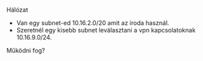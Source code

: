 Hálózat

- Van egy subnet-ed 10.16.2.0/20 amit az iroda használ.
- Szeretnél egy kisebb subnet leválasztani a vpn kapcsolatoknak 10.16.9.0/24.

Működni fog?
